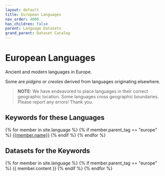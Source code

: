 ```yaml
---
layout: default
title: European Languages
nav_order: 4000
has_children: false
parent: Language Datasets
grand_parent: Dataset Catalog
---
```


# European Languages

Ancient and modern languages in Europe.

Some are _pidgins_ or _creoles_ derived from languages originating elsewhere.

> **NOTE:** We have endeavored to place languages in their correct geographic location. Some languages cross geographic boundaries. Please report any errors! Thank you.

## Keywords for these Languages

<div class="table-wrapper">
{% for member in site.language %}
  {% if member.parent_tag == "europe" %} 
    <a href="#{{member.cleaned_tag}}" class="topic-btn">{{member.name}}</a>
  {% endif %}
{% endfor %}
</div>

## Datasets for the Keywords

{% for member in site.language %}
  {% if member.parent_tag == "europe" %}
    {{ member.content }}
  {% endif %}
{% endfor %}
